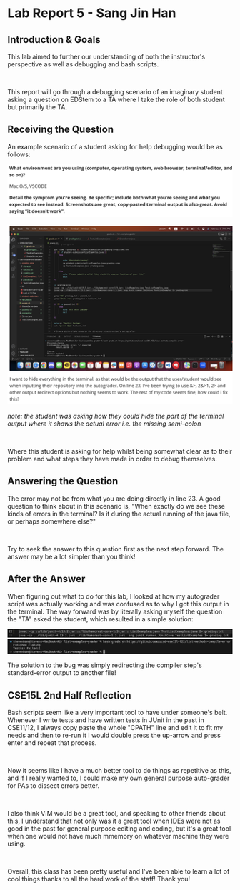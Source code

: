 # Lab Report 5 - Sang Jin Han

## Introduction & Goals

This lab aimed to further our understanding of both the instructor's
perspective as well as debugging and bash scripts.

<br>

This report will go through a debugging scenario of an
imaginary student asking a question on EDStem to a TA
where I take the role of both student but primarily the TA.

## Receiving the Question

An example scenario of a student asking for help debugging would
be as follows:

![EdPost1](qp1.png)

![EdPost2](qp2.png)

*note: the student was asking how they could hide the part of the terminal output where it shows the actual error i.e. the missing semi-colon*

<br>

Where this student is asking for help whilst being somewhat
clear as to their problem and what steps they have made in 
order to debug themselves.

## Answering the Question

The error may not be from what you are doing directly in line 23. A good question to think about in this scenario is, "When exactly do we see these kinds of errors in the terminal? Is it during the actual running of the java file, or perhaps somewhere else?"

<br>

Try to seek the answer to this question first as the next step forward. The answer may be a lot simpler than you think!

## After the Answer

When figuring out what to do for this lab, I looked at how my autograder script was actually working and was confused as to why I got this output in the terminal. The way forward was by literally asking myself the question the "TA" asked the student, which resulted in a simple solution:

![Sol1](ans1.png)
<br>
![Sol2](ans2.png)

The solution to the bug was simply redirecting the compiler step's standard-error output to another file!


## CSE15L 2nd Half Reflection

Bash scripts seem like a very important tool to have under someone's belt. Whenever I write tests and have written tests in JUnit in the past in CSE11/12, I always copy paste the whole "CPATH" line and edit it to fit my needs and then to re-run it I would double press the up-arrow and press enter and repeat that process. 

<br>

Now it seems like I have a much better tool to do things as repetitive as this, and if I really wanted to, I could make my own general purpose auto-grader for PAs to dissect errors better.

<br>

I also think VIM would be a great tool, and speaking to other friends about this, I understand that not only was it a great tool when IDEs were not as good in the past for general purpose editing and coding, but it's a great tool when one would not have much mmemory on whatever machine they were using.

<br>

Overall, this class has been pretty useful and I've been able to learn a lot of cool things thanks to all the hard work of the staff! Thank you!
